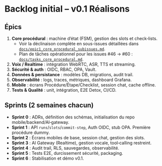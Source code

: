 # Backlog initial – v0.1 Réalisons

## Épics
1. **Core procédural** : machine d’état (FSM), gestion des slots et check‑lists.
   - Voir la déclinaison complète en sous-issues détaillées dans [`docs/epic1_core_procedural_subissues.md`](docs/epic1_core_procedural_subissues.md).
   - Plan de tâches opérationnel pour les issues #46 → #60 : [`docs/tasks_core_procedural.md`](docs/tasks_core_procedural.md).
2. **Voix / Realtime** : intégration WebRTC, ASR, TTS et streaming.
3. **Sécurité & auth** : OIDC, RBAC, OPA, Vault.
4. **Données & persistance** : modèles DB, migrations, audit trail.
5. **Observabilité** : logs, traces, métriques, dashboard Grafana.
6. **Mobile** : écrans Procédure/Étape/Checklist, session chat, cache offline.
7. **Tests & Qualité** : unit, intégration, E2E Detox, CI/CD.

## Sprints (2 semaines chacun)
- **Sprint 0** : ADRs, définition des schémas, initialisation du repo mobile/backend/AI‑gateway.
- **Sprint 1** : API `runs`/`slots`/`commit-step`, Auth OIDC, stub OPA. Première procédure dummy.
- **Sprint 2** : Écrans mobiles de base, session chat, gestion des slots.
- **Sprint 3** : AI Gateway (Realtime), gestion vocale, tool‑calling restreint.
- **Sprint 4** : Audit trail, RLS, sauvegardes, observabilité.
- **Sprint 5** : Tests E2E, durcissement sécurité, packaging.
- **Sprint 6** : Stabilisation et démo v0.1.
